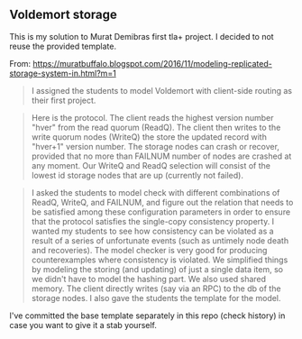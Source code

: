 ## Voldemort storage
This is my solution to Murat Demibras first tla+ project. I decided to not reuse the provided 
template.

From: https://muratbuffalo.blogspot.com/2016/11/modeling-replicated-storage-system-in.html?m=1
 
> I assigned the students to model Voldemort with client-side routing as their first project.

> Here is the protocol. The client reads the highest version number "hver" from the read quorum (ReadQ). 
The client then writes to the write quorum nodes (WriteQ) the store the updated record with "hver+1" 
version number. The storage nodes can crash or recover, provided that no more than FAILNUM number of 
nodes are crashed at any moment. Our WriteQ and ReadQ selection will consist of the lowest id storage 
nodes that are up (currently not failed).

> I asked the students to model check with different combinations of ReadQ, WriteQ, and FAILNUM, and 
figure out the relation that needs to be satisfied among these configuration parameters in order to 
ensure that the protocol satisfies the single-copy consistency property. I wanted my students to see 
how consistency can be violated as a result of a series of unfortunate events (such as untimely node 
death and recoveries). The model checker is very good for producing counterexamples where consistency 
is violated.
> We simplified things by modeling the storing (and updating) of just a single data item, so we didn't have to model the hashing part. We also used shared memory. The client directly writes (say via an RPC) to the db of the storage nodes. 
> I also gave the students the template for the model. 

I've committed the base template separately in this repo (check history) in case you want to give it a stab yourself.

